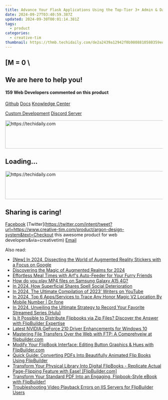 ```yaml
---
title: Advance Your Flask Applications Using the Top-Tier 3+ Admin & Dashboard Templates by Creative Tim
date: 2024-09-27T03:40:59.387Z
updated: 2024-09-30T00:01:14.381Z
tags:
  - product
categories:
  - creative-tim
thumbnail: https://thmb.techidaily.com/de2a2439a12942f0b9808810580359ed4223c732cf24aad5cc401c9c124e67ae.jpeg
---
```


## \[M = 0 \

## We are here to help you!

#### 159 Web Developers commented on this product

[Github](https://github.com/creativetimofficial/argon-design-system) [Docs](https://tools.techidaily.com/creative-tim/products/) [Knowledge Center](https://tools.techidaily.com/creative-tim/products/) 

[Custom Development](https://tools.techidaily.com/creative-tim/products/) [Discord Server](https://discord.com/invite/FhCJCaHdQa) 

<!-- affiliate ads begin -->
<a href="https://aligracehair.sjv.io/c/5597632/1975807/19272" target="_top" id="1975807">
  <img src="//a.impactradius-go.com/display-ad/19272-1975807" border="0" alt="https://techidaily.com" width="728" height="90"/>
</a>
<img height="0" width="0" src="https://aligracehair.sjv.io/i/5597632/1975807/19272" style="position:absolute;visibility:hidden;" border="0" />
<!-- affiliate ads end -->

## Loading...

<!-- affiliate ads begin -->
<a href="https://appsumo.8odi.net/c/5597632/2151872/7443" target="_top" id="2151872">
  <img src="//a.impactradius-go.com/display-ad/7443-2151872" border="0" alt="https://techidaily.com" width="728" height="90"/>
</a>
<img height="0" width="0" src="https://appsumo.8odi.net/i/5597632/2151872/7443" style="position:absolute;visibility:hidden;" border="0" />
<!-- affiliate ads end -->

## Sharing is caring!

[Facebook](https://www.facebook.com/sharer/sharer.php?u=https://www.creative-tim.com/product/argon-design-system?src=sdkpreparse) [Twitter](https://twitter.com/intent/tweet?url=https://www.creative-tim.com/product/argon-design-system&text=Checkout this awesome product for web developers&via=creativetim) [Email](https://tools.techidaily.com/creative-tim/products/)

<ins class="adsbygoogle"
     style="display:block"
     data-ad-format="autorelaxed"
     data-ad-client="ca-pub-7571918770474297"
     data-ad-slot="1223367746"></ins>

<ins class="adsbygoogle"
     style="display:block"
     data-ad-client="ca-pub-7571918770474297"
     data-ad-slot="8358498916"
     data-ad-format="auto"
     data-full-width-responsive="true"></ins>

<span class="atpl-alsoreadstyle">Also read:</span>
<div><ul>
<li><a href="https://fox-info.techidaily.com/new-in-2024-dissecting-the-world-of-augmented-reality-stickers-with-a-focus-on-google/"><u>[New] In 2024, Dissecting the World of Augmented Reality Stickers with a Focus on Google</u></a></li>
<li><a href="https://article-posts.techidaily.com/discovering-the-magic-of-augmented-realms-for-2024/"><u>Discovering the Magic of Augmented Realms for 2024</u></a></li>
<li><a href="https://buynow-help.techidaily.com/effortless-meal-times-with-arfs-auto-feeder-for-your-furry-friends/"><u>Effortless Meal Times with Arf's Auto-Feeder for Your Furry Friends</u></a></li>
<li><a href="https://phone-solutions.techidaily.com/how-do-you-play-mp4-files-on-samsung-galaxy-a15-4g-by-aiseesoft-video-converter-play-mp4-on-android/"><u>How do you play MP4 files on Samsung Galaxy A15 4G?</u></a></li>
<li><a href="https://instagram-clips.techidaily.com/in-2024-how-superficial-shares-spell-social-deterioration/"><u>In 2024, How Superficial Shares Spell Social Deterioration</u></a></li>
<li><a href="https://fox-info.techidaily.com/in-2024-the-ultimate-compilation-of-2023-writers-on-youtube/"><u>In 2024, The Ultimate Compilation of 2023’ Writers on YouTube</u></a></li>
<li><a href="https://android-location-track.techidaily.com/in-2024-top-6-appsservices-to-trace-any-honor-magic-v2-location-by-mobile-number-drfone-by-drfone-virtual-android/"><u>In 2024, Top 6 Apps/Services to Trace Any Honor Magic V2 Location By Mobile Number | Dr.fone</u></a></li>
<li><a href="https://digital-screen-recording.techidaily.com/in-2024-unveiling-the-ultimate-strategy-to-record-your-favorite-streamed-series-hulu/"><u>In 2024, Unveiling the Ultimate Strategy to Record Your Favorite Streamed Series (Hulu)</u></a></li>
<li><a href="https://discover-cheats.techidaily.com/is-it-possible-to-distribute-flipbooks-via-zip-files-discover-the-answer-with-flipbuilder-expertise/"><u>Is It Possible to Distribute Flipbooks via Zip Files? Discover the Answer with FlipBuilder Expertise</u></a></li>
<li><a href="https://win-dash.techidaily.com/latest-nvidia-geforce-210-driver-enhancements-for-windows-10/"><u>Latest NVIDIA GeForce 210 Driver Enhancements for Windows 10</u></a></li>
<li><a href="https://discover-cheats.techidaily.com/mastering-file-transfers-over-the-web-with-ftp-a-comprehveiw-at-flipbuildercom/"><u>Mastering File Transfers Over the Web with FTP: A Comprehveiw at flipbuilder.com</u></a></li>
<li><a href="https://discover-cheats.techidaily.com/modify-your-flipbook-interface-editing-button-graphics-and-hues-with-flipbuildercom/"><u>Modify Your FlipBook Interface: Editing Button Graphics & Hues with FlipBuilder.com</u></a></li>
<li><a href="https://discover-cheats.techidaily.com/quick-guide-converting-pdfs-into-beautifully-animated-flip-books-using-flipbuilder/"><u>Quick Guide: Converting PDFs Into Beautifully Animated Flip Books Using FlipBuilder</u></a></li>
<li><a href="https://discover-cheats.techidaily.com/transform-your-physical-library-into-digital-flipbooks-replicate-actual-page-flipping-feature-with-ease-flipbuildercom/"><u>Transform Your Physical Library Into Digital FlipBooks - Replicate Actual Page-Flipping Feature with Ease! [FlipBuilder.com]</u></a></li>
<li><a href="https://discover-cheats.techidaily.com/transform-your-standard-pdf-into-an-engaging-flipbook-style-ebook-with-flipbuilder/"><u>Transform Your Standard PDF Into an Engaging, Flipbook-Style eBook with FlipBuilder!</u></a></li>
<li><a href="https://discover-cheats.techidaily.com/troubleshooting-video-playback-errors-on-iis-servers-for-flipbuilder-users/"><u>Troubleshooting Video Playback Errors on IIS Servers for FlipBuilder Users</u></a></li>
</ul></div>


